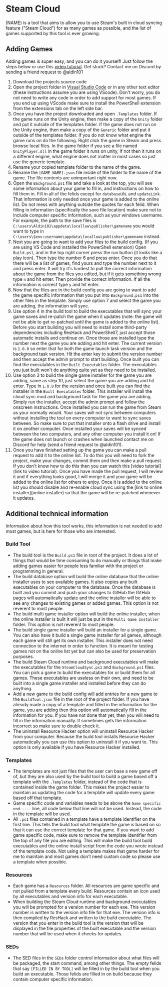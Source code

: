 # Steam Cloud
(NAME) is a tool that aims to allow you to use Steam's built in cloud syncing feature ("Steam Cloud") for as many games as possible, and the list of games supported by this tool is ever growing.

## Adding Games
Adding games is super easy, and you can do it yourself! Just follow the steps below or use this [video tutorial](link). Get stuck? Contact me on Discord by sending a friend request to @aldin101
1. Download the projects source code
2. Open the project folder in [Visual Studio Code](https://code.visualstudio.com/) or in any other text editor (these instructions assume you are using VScode). Don't worry, you do not need to write any code in order to add support for most games. If you end up using VScode make sure to install the PowerShell extension from the extensions tab on the left side bar.
3. Once you have the project downloaded and open `.Templates` folder. If the game runs on the Unity engine, then make a copy of the `Unity` folder and put it outside of the templates folder. If the game does not run on the Unity engine, then make a copy of the `Generic` folder and put it outside of the templates folder. If you do not know what engine the game runs on do the following. Right click the game in Steam and press browse local files. In the game folder if you see a file named `UnityPlayer.dll` in the game folder it runs on unity, if not then it runs on a different engine, what engine does not matter in most cases so just use the generic template.
4. Rename your copied template folder to the name of the game.
5. Rename the `[GAME NAME].json` file inside of the folder to the name of the game. The file contents are unimportant right now.
6. Open the `Background.ps1` file and take a look at the top, you will see some information about your game to fill in, and instructions on how to fill them in. Fill in all of the felids except for `databaseURL` and `updateLink`. That information is only needed once your game is added to the online list. Do not mess with anything outside the quotes for each felid. When filling in information (specifically the save file location) make sure not to include computer specific information, such as your windows username. For example, the path to the save files is `C:\users\Aldin101\appdata\locallow\publisher\gamename` you would want to type in `C:\users\$env:username\appdata\locallow\publisher\gamename` instead.
7. Next you are going to want to add your files to the build config. (If you are using VS Code and installed the PowerShell extension) Open `Build.ps1`, and in the top right corner press the run button (it looks like a play icon). Then type the number 6 and press enter. Once you do that there will be a list of games, find yours and type the number next to it and press enter. It will try it's hardest to pull the correct information about the game from the files you edited, but if it gets something wrong type `n` and hit enter. Then provide the correct information. If all the information is correct type `y` and hit enter.
8. Now that the files are in the build config you are going to want to add the game specific information that you put into `Background.ps1` into the other files in the template. Simply use option 7 and select the game you are adding, the information will sync.
9. Use option 4 in the build tool to build the executables that will sync your game saves and re-patch the game when it updates (note: the game will not be able to get re-patched until the game is added to the online list). Before you start building you will need to install some third-party dependencies including ResHack and PowerShell7, just accept those automatic installs and continue on. Once those are installed type the number next the game you are adding and hit enter. The current version is `1.0.0` so enter that for both the game launch task version and the background task version. Hit the enter key to submit the version number and then accept the admin prompt to start building. Once built you can find the executables in the `Built Executables` folder. The executables you just built won't do anything quite yet as they need to be installed.
10. Use option 3 to build the single game installer for the game you are adding, same as step 10, just select the game you are adding and hit enter. Type in `1.0.0` for the version and once built you can find the installer in the `Built Executables` folder. This installer will install the cloud sync mod and background task for the game you are adding. Simply run the installer, accept the admin prompt and follow the onscreen instructions. Once installed you can run the game from Steam as your normally would. Your saves will not sync between computers without installing the tool on every computer to want to sync saves between. So make sure to put that installer onto a flash drive and install it on another computer. Once installed your saves will be synced between the two computers, and any other computer you install it on!  If the game does not launch or crashes when launched contact me on Discord for help (send a friend request to @aldin101).
11. Once you have finished setting up the game you can make a pull request to add it to the online list. To do this you will need to fork the project, make your changes, commit them and then make a pull request. If you don't know how to do this then you can watch this [video tutorial](link to video tutorial). Once you have made the pull request, I will review it and if everything looks good, I will merge it and your game will be added to the online list for others to enjoy. Once it is added to the online list you should disable and re-enable cloud sync using the [link to online installer](online installer) so that the game will be re-patched whenever it updates.

## Additional technical information
Information about how this tool works, this information is not needed to add most games, but is here for those who are interested.
### Build Tool
- The build tool is the `Build.ps1` file in root of the project. It does a lot of things that would be time consuming to do manually or things that make adding games easier for people less familiar with the project or programming in general.
- The build database option will build the online database that the online installer uses to see available games. It also copies any built executables on your computer to the database. Once the database is built and you commit and push your changes to GitHub the GitHub pages will automatically update and the online installer will be able to see any changes to existing games or added games. This option is not reverent to most people.
- The build multi game installer option will build the online installer, when the online installer is built it will just be put in the `Multi Game Installer` folder. This option is not reverent to most people.
- The build single game installer will build an installer for a single game. You can also have it build a single game installer for all games, although each game will still get its own installer. This installer does not need connection to the internet in order to function. It is meant for testing games not on the online list yet but can also be used for preservation purposes.
- The build Steam Cloud runtime and background executables will make the executables for the `SteamCloudSync.ps1` and `Background.ps1` files. You can pick a game to build the executables for or build them for all games. These executables are useless on their own, and need to be built into a single game installer and installed before they can do anything.
- Add a new game to the build config will add entries for a new game to the `BuildTool.json` file in the root of the project folder. If you have already made a copy of a template and filled in the information for the game, you are adding then this option will automatically fill in the information for you. If you have not done that yet, then you will need to fill in the information manually. It sometimes gets the information incorrect so make sure to double check it.
- The uninstall Resource Hacker option will uninstall Resource Hacker from your computer. Because the build tool installs Resource Hacker automatically you can use this option to uninstall it if you want to. This option is only available if you have Resource Hacker installed.
### Templates
- The templates are not just files that the user can base a new game off of, but they are also used by the build tool to build a game based off a template with the `.Templates` folder, instead of the code that is contained inside the game folder. This makes the project easier to maintain as updating the code for a template will update every game based off that template.
- Game specific code and variables needs to be above the `Game specific end-----` line, all code below that line will not be used. Instead, the code in the template will be used.
- All `.ps1` files contained in a template have a template identifier on the first line. This tells the build tool what template the game is based on so that it can use the correct template for that game. If you want to add game specific code, make sure to remove the template identifier from the top of any file you are editing. This will make the build tool build executables and the online install script from the code you wrote instead of the template code. Not using a template makes that game harder for me to maintain and most games don't need custom code so please use a template when possible.
### Resources
- Each game has a `Resources` folder. All resources are game specific and not pulled from a template every build. Resources contain an icon used by all executables and version info for each executable.
- When building the Steam Cloud runtime and background executables you will be prompted for a version number for each exe. This version number is written to the version info file for that exe. The version info is then compiled by ResHack and written to the build executable. The version that you enter in the build tool is the version that will be displayed in the file properties of the built executable and the version number that will be used when it checks for updates.
### SEDs
- The SED files in the `SEDs` folder control information about what files will be packaged, the start command, among other things. The empty felids that say `[FILLED IN BY TOOL]` will be filled in by the build tool when you build an executable. Those felids are filled in on build because they contain computer specific information.